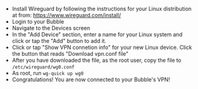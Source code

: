   * Install Wireguard by following the instructions for your Linux distribution at from: https://www.wireguard.com/install/
  * Login to your Bubble
  * Navigate to the Devices screen
  * In the "Add Device" section, enter a name for your Linux system and click or tap the "Add" button to add it.
  * Click or tap "Show VPN connetion info" for your new Linux device. Click the button that reads "Download vpn.conf file"
  * After you have downloaded the file, as the root user, copy the file to `/etc/wireguard/wg0.conf`
  * As root, run `wg-quick up wg0`
  * Congratulations! You are now connected to your Bubble's VPN!
